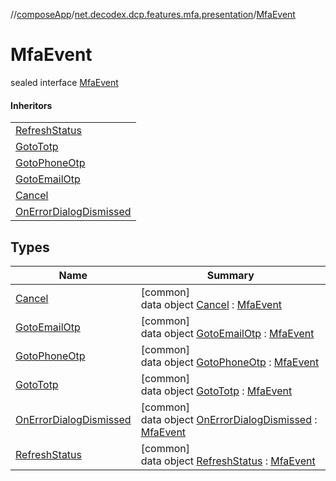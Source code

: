 //[composeApp](../../../index.md)/[net.decodex.dcp.features.mfa.presentation](../index.md)/[MfaEvent](index.md)

# MfaEvent

sealed interface [MfaEvent](index.md)

#### Inheritors

| |
|---|
| [RefreshStatus](-refresh-status/index.md) |
| [GotoTotp](-goto-totp/index.md) |
| [GotoPhoneOtp](-goto-phone-otp/index.md) |
| [GotoEmailOtp](-goto-email-otp/index.md) |
| [Cancel](-cancel/index.md) |
| [OnErrorDialogDismissed](-on-error-dialog-dismissed/index.md) |

## Types

| Name | Summary |
|---|---|
| [Cancel](-cancel/index.md) | [common]<br>data object [Cancel](-cancel/index.md) : [MfaEvent](index.md) |
| [GotoEmailOtp](-goto-email-otp/index.md) | [common]<br>data object [GotoEmailOtp](-goto-email-otp/index.md) : [MfaEvent](index.md) |
| [GotoPhoneOtp](-goto-phone-otp/index.md) | [common]<br>data object [GotoPhoneOtp](-goto-phone-otp/index.md) : [MfaEvent](index.md) |
| [GotoTotp](-goto-totp/index.md) | [common]<br>data object [GotoTotp](-goto-totp/index.md) : [MfaEvent](index.md) |
| [OnErrorDialogDismissed](-on-error-dialog-dismissed/index.md) | [common]<br>data object [OnErrorDialogDismissed](-on-error-dialog-dismissed/index.md) : [MfaEvent](index.md) |
| [RefreshStatus](-refresh-status/index.md) | [common]<br>data object [RefreshStatus](-refresh-status/index.md) : [MfaEvent](index.md) |
